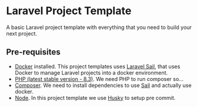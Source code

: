 # Laravel Project Template

A basic Laravel project template with everything that you need to build your next project.

## Pre-requisites

- [Docker](https://www.docker.com/) installed. This project templates uses [Laravel Sail](https://laravel.com/docs/11.x/sail#main-content), that uses Docker to manage Laravel projects into a docker environment.
- [PHP (latest stable version - 8.3)](https://www.php.net/). We need PHP to run composer so...
- [Composer](https://getcomposer.org/). We need to install dependencies to use [Sail](https://laravel.com/docs/11.x/sail#main-content) and actually use docker.
- [Node](https://nodejs.org/pt). In this project template we use [Husky](https://typicode.github.io/husky/) to setup pre commit.
